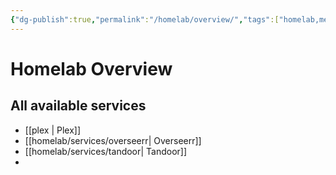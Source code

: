 ```yaml
---
{"dg-publish":true,"permalink":"/homelab/overview/","tags":["homelab,mediaserver"],"created":"","updated":""}
---
```


# Homelab Overview
## All available services
* [[plex \| Plex]]
* [[homelab/services/overseerr\| Overseerr]]
* [[homelab/services/tandoor\| Tandoor]]
* 